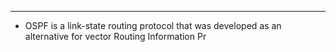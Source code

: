 
---
- OSPF is a link-state routing protocol that was developed as an alternative for vector Routing Information Pr